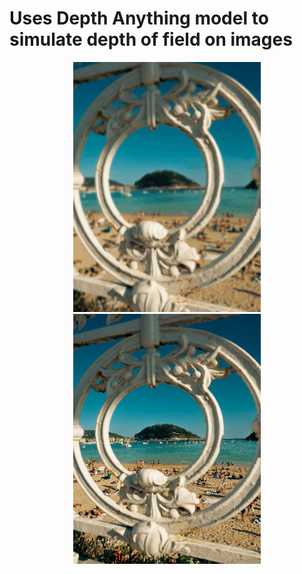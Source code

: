 # Uses Depth Anything model to simulate depth of field on images

<p align="center">
  <img src="assets/gifs/gif_resize2.gif" alt="Image" width="300" />
  <img src="assets/images/save_img.jpg" alt="GIF" width="300" />
</p>
